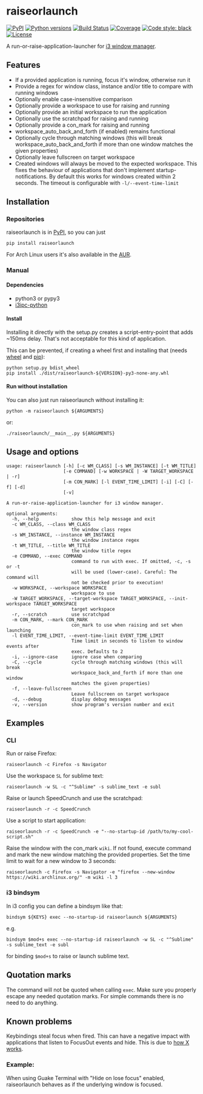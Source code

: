 # raiseorlaunch

[![PyPI](https://img.shields.io/pypi/v/raiseorlaunch.svg)](https://pypi.org/project/raiseorlaunch/)
[![Python versions](https://img.shields.io/pypi/pyversions/raiseorlaunch.svg)](https://pypi.org/project/raiseorlaunch/)
[![Build Status](https://travis-ci.com/open-dynaMIX/raiseorlaunch.svg?branch=master)](https://travis-ci.com/open-dynaMIX/raiseorlaunch)
[![Coverage](https://img.shields.io/badge/coverage-100%25-brightgreen.svg)](https://github.com/open-dynaMIX/raiseorlaunch/blob/master/.coveragerc#L9)
[![Code style: black](https://img.shields.io/badge/code%20style-black-000000.svg)](https://github.com/ambv/black)
[![License](https://img.shields.io/github/license/open-dynaMIX/raiseorlaunch.svg)](https://opensource.org/licenses/MIT)

A run-or-raise-application-launcher for [i3 window manager](https://i3wm.org/).

## Features

 - If a provided application is running, focus it's window, otherwise
   run it
 - Provide a regex for window class, instance and/or title to compare
   with running windows
 - Optionally enable case-insensitive comparison
 - Optionally provide a workspace to use for raising and running
 - Optionally provide an initial workspace to run the application
 - Optionally use the scratchpad for raising and running
 - Optionally provide a con_mark for raising and running
 - workspace_auto_back_and_forth (if enabled) remains functional
 - Optionally cycle through matching windows (this will break
   workspace_auto_back_and_forth if more than one window matches
   the given properties)
 - Optionally leave fullscreen on target workspace
 - Created windows will always be moved to the expected workspace. This
   fixes the behaviour of applications that don't implement
   startup-notifications. By default this works for windows created
   within 2 seconds. The timeout is configurable with
   `-l/--event-time-limit`

## Installation

### Repositories

raiseorlaunch is in [PyPI](https://pypi.org/project/raiseorlaunch/),
so you can just

    pip install raiseorlaunch

For Arch Linux users it's also available in the
[AUR](https://aur.archlinux.org/packages/raiseorlaunch/).

### Manual

#### Dependencies

-   python3 or pypy3
-   [i3ipc-python](https://github.com/acrisci/i3ipc-python)

#### Install

Installing it directly with the setup.py creates a script-entry-point
that adds ~150ms delay. That's not acceptable for this kind of
application.

This can be prevented, if creating a wheel first and installing that
(needs [wheel](https://pypi.org/project/wheel) and
[pip](https://pypi.org/project/pip)):

``` shell
python setup.py bdist_wheel
pip install ./dist/raiseorlaunch-${VERSION}-py3-none-any.whl
```

#### Run without installation

You can also just run raiseorlaunch without installing it:

``` shell
python -m raiseorlaunch ${ARGUMENTS}
```

or:

``` shell
./raiseorlaunch/__main__.py ${ARGUMENTS}
```

## Usage and options

```
usage: raiseorlaunch [-h] [-c WM_CLASS] [-s WM_INSTANCE] [-t WM_TITLE]
                     [-e COMMAND] [-w WORKSPACE | -W TARGET_WORKSPACE | -r]
                     [-m CON_MARK] [-l EVENT_TIME_LIMIT] [-i] [-C] [-f] [-d]
                     [-v]

A run-or-raise-application-launcher for i3 window manager.

optional arguments:
  -h, --help            show this help message and exit
  -c WM_CLASS, --class WM_CLASS
                        the window class regex
  -s WM_INSTANCE, --instance WM_INSTANCE
                        the window instance regex
  -t WM_TITLE, --title WM_TITLE
                        the window title regex
  -e COMMAND, --exec COMMAND
                        command to run with exec. If omitted, -c, -s or -t
                        will be used (lower-case). Careful: The command will
                        not be checked prior to execution!
  -w WORKSPACE, --workspace WORKSPACE
                        workspace to use
  -W TARGET_WORKSPACE, --target-workspace TARGET_WORKSPACE, --init-workspace TARGET_WORKSPACE
                        target workspace
  -r, --scratch         use scratchpad
  -m CON_MARK, --mark CON_MARK
                        con_mark to use when raising and set when launching
  -l EVENT_TIME_LIMIT, --event-time-limit EVENT_TIME_LIMIT
                        Time limit in seconds to listen to window events after
                        exec. Defaults to 2
  -i, --ignore-case     ignore case when comparing
  -C, --cycle           cycle through matching windows (this will break
                        workspace_back_and_forth if more than one window
                        matches the given properties)
  -f, --leave-fullscreen
                        Leave fullscreen on target workspace
  -d, --debug           display debug messages
  -v, --version         show program's version number and exit

```

## Examples

### CLI

Run or raise Firefox:

``` shell
raiseorlaunch -c Firefox -s Navigator
```

Use the workspace `SL` for sublime text:

``` shell
raiseorlaunch -w SL -c "^Sublime" -s sublime_text -e subl
```

Raise or launch SpeedCrunch and use the scratchpad:

``` shell
raiseorlaunch -r -c SpeedCrunch
```

Use a script to start application:

``` shell
raiseorlaunch -r -c SpeedCrunch -e "--no-startup-id /path/to/my-cool-script.sh"
```

Raise the window with the con_mark `wiki`. If not found,
execute command and mark the new window matching the provided
properties. Set the time limit to wait for a new window to 3 seconds:

``` shell
raiseorlaunch -c Firefox -s Navigator -e "firefox --new-window https://wiki.archlinux.org/" -m wiki -l 3
```

### i3 bindsym

In i3 config you can define a bindsym like that:

```
bindsym ${KEYS} exec --no-startup-id raiseorlaunch ${ARGUMENTS}
```

e.g.

```
bindsym $mod+s exec --no-startup-id raiseorlaunch -w SL -c "^Sublime" -s sublime_text -e subl
```

for binding `$mod+s` to raise or launch sublime text.

## Quotation marks

The command will not be quoted when calling `exec`. Make
sure you properly escape any needed quotation marks. For simple commands
there is no need to do anything.

## Known problems

Keybindings steal focus when fired. This can have a negative impact with
applications that listen to FocusOut events and hide. This is due to
[how X works](https://github.com/i3/i3/issues/2843#issuecomment-316173601).

### Example:

When using Guake Terminal with "Hide on lose focus" enabled,
raiseorlaunch behaves as if the underlying window is focused.
